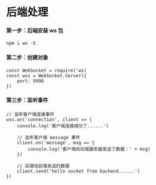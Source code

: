# 后端处理
#### 第一步：后端安装 ws 包 
    npm i ws -S

#### 第二步：创建对象
    const WebSocket = require('ws)
    const wss = WebSocket.Server({
        port: 9998
    })

#### 第三步：监听事件
    // 监听客户端连接事件
    wss.on('connection', client => {
        console.log('客户端连接成功了......')

        // 监听客户端 message 事件
        client.on('message', msg => {
            console.log('客户端向后端服务器发送了数据：' + msg)
        })
        
        // 后端往前端发送的数据
        client.send('hello socket from bachend......')
    })